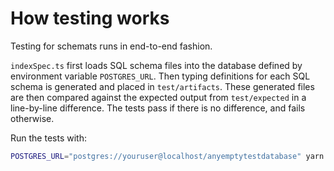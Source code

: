 # How testing works

Testing for schemats runs in end-to-end fashion.

`indexSpec.ts` first loads SQL schema files into the database defined by environment variable `POSTGRES_URL`.
Then typing definitions for each SQL schema is generated and placed in `test/artifacts`.
These generated files are then compared against the expected output from `test/expected`
in a line-by-line difference. The tests pass if there is no difference, and fails otherwise.

Run the tests with:

```bash
POSTGRES_URL="postgres://youruser@localhost/anyemptytestdatabase" yarn test
```

